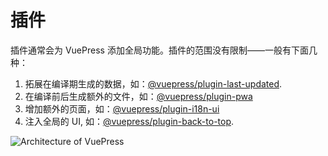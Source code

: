 # 插件

插件通常会为 VuePress 添加全局功能。插件的范围没有限制——一般有下面几种：

1. 拓展在编译期生成的数据，如：[@vuepress/plugin-last-updated](https://github.com/vuejs/vuepress/tree/master/packages/@vuepress/plugin-last-updated).
2. 在编译前后生成额外的文件，如：[@vuepress/plugin-pwa](https://github.com/vuejs/vuepress/tree/master/packages/%40vuepress/plugin-pwa)
3. 增加额外的页面，如：[@vuepress/plugin-i18n-ui](https://github.com/vuejs/vuepress/tree/master/packages/@vuepress/plugin-i18n-ui)
4. 注入全局的 UI, 如：[@vuepress/plugin-back-to-top](https://github.com/vuejs/vuepress/tree/master/packages/%40vuepress/plugin-back-to-top).

![Architecture of VuePress](/architecture.png)
